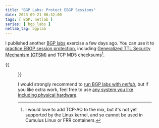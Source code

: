 ```yaml
---
title: "BGP Labs: Protect EBGP Sessions"
date: 2023-09-21 06:32:00
tags: [ BGP, netlab ]
series: [ bgp_labs ]
netlab_tag: bgplab
---
```

I published another [BGP labs](https://bgplabs.net/) exercise a few days ago. You can use it to [practice EBGP session protection](https://bgplabs.net/basic/6-protect/), including [Generalized TTL Security Mechanism (GTSM)](https://blog.ipspace.net/2023/03/advantages-bgp-gtsm.html) and TCP MD5 checksums[^AO].

[^AO]: I would love to add TCP-AO to the mix, but it's not yet supported by the Linux kernel, and so cannot be used in Cumulus Linux or FRR containers.

{{<figure src="https://bgplabs.net/basic/topology-protect.png">}}

I would strongly recommend to [run BGP labs with _netlab_](https://bgplabs.net/1-setup/), but if you like extra work, feel free to use [any system you like including physical hardware](https://bgplabs.net/external/).
